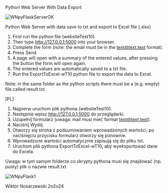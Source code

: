 Python Web Server With Data Export 

![WNpyFlaskServerOK](https://github.com/wiktornosarzewski/PythonWebServerWithDataExport/assets/22853678/7cb35e10-867f-413c-8cc0-17b078d1f913)

Python Web Server with data save to txt and export to Excel file (.xlsx) 

1. First run the python file (websiteTest10).
2. Then type http://127.0.0.1:5000 into your browser.
3. Complete the form (note: the email must be in the text@text.text format).
4. Press Send.
5. A page will open with a summary of the entered values, after pressing the button the form will open again.
6. The entered values are automatically saved to a txt file.
7. Run the ExportToExcel-wT10 python file to export the data to Excel.

Note: in the same folder as the python scripts there must be a (e.g. empty) file called result.txt

[PL]

1. Najpierw uruchom plik pythona (websiteTest10).
2. Następnie wpisz http://127.0.0.1:5000 do przeglądarki.
3. Uzupełnij formularz (uwaga: mail musi mieć format text@text.text).
4. Naciśnij Wyślij.
5. Otworzy się strona z podsumowaniem wprowadzonych wartości, po naciśnięciu przycisku formularz otworzy się ponownie.
6. Wprowadzone wartości automatycznie zapisują się do pliku txt.
7. Uruchom plik pythona ExportToExcel-wT10, aby wyeksportować dane do Excela.

Uwaga: w tym samym folderze co skrypty pythona musi się znajdować (np. pusty) plik o nazwie result.txt

![WNpyFlask1](https://github.com/wiktornosarzewski/PythonWebServerWithDataExport/assets/22853678/f445400a-0c05-46f8-a73d-0d00da065524)

Wiktor Nosarzewski 2o2o24
